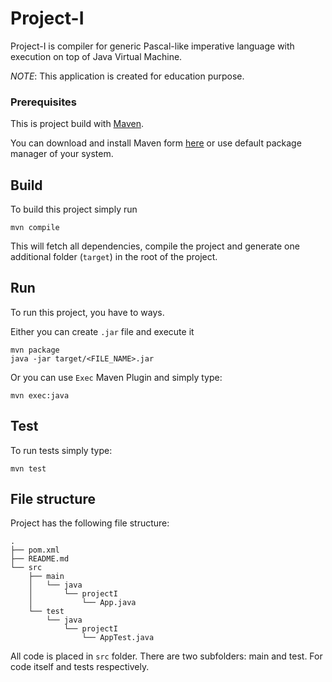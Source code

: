 # Project-I

Project-I is compiler for generic Pascal-like imperative language 
with execution on top of Java Virtual Machine. 

*NOTE*: This application is created for education purpose.

### Prerequisites

This is project build with [Maven](https://maven.apache.org/).

You can download and install Maven form [here](https://maven.apache.org/download.cgi)
or use default package manager of your system.

## Build

To build this project simply run

```
mvn compile
```

This will fetch all dependencies, compile the project and generate one additional 
folder (`target`) in the root of the project.

## Run

To run this project, you have to ways.

Either you can create `.jar` file and execute it

``` 
mvn package
java -jar target/<FILE_NAME>.jar
```

Or you can use `Exec` Maven Plugin and simply type:

``` 
mvn exec:java
```

## Test

To run tests simply type:

``` 
mvn test
```

## File structure

Project has the following file structure:

```
.
├── pom.xml
├── README.md
└── src
    ├── main
    │   └── java
    │       └── projectI
    │           └── App.java
    └── test
        └── java
            └── projectI
                └── AppTest.java
```

All code is placed in `src` folder. There are two subfolders: main and test. 
For code itself and tests respectively.
